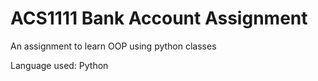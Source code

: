 # ACS1111 Bank Account Assignment

An assignment to learn OOP using python classes

Language used: Python
